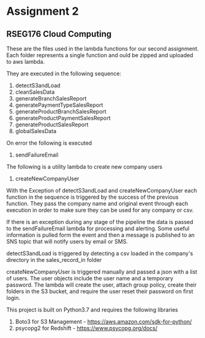 # Assignment 2
## RSEG176 Cloud Computing

These are the files used in the lambda functions for our second assignment.
Each folder represents a single function and ould be zipped and uploaded to aws lambda. 

They are executed in the following sequence:

1. detectS3andLoad 
1. cleanSalesData
1. generateBranchSalesReport
1. generatePaymentTypeSalesReport
1. generateProductBranchSalesReport
1. generateProductPaymentSalesReport
1. generateProductSalesReport
1. globalSalesData

On error the following is executed
1. sendFailureEmail

The following is a utility lambda to create new company users
1. createNewCompanyUser

With the Exception of detectS3andLoad and createNewCompanyUser each function in the sequence is triggered 
by the success of the previous function. They pass the company name and original event
through each execution in order to make sure they can be used for any company or csv.

If there is an exception during any stage of the pipeline the data is passed to the 
sendFailureEmail lambda for processing and alerting. Some useful information is pulled form the event and then a message is published to an SNS topic that will notify users by email or SMS.

detectS3andLoad is triggered by detecting a csv loaded in the company's directory in the sales_record_in folder 

createNewCompanyUser is triggered manually and passed a json with a list of users. The user objects include the user name and a temporary password. The lambda will create the user, attach group policy, create their folders in the S3 bucket, and require the user reset their password on first login.

This project is built on Python3.7 and requires the following libraries
1. Boto3 for S3 Management - https://aws.amazon.com/sdk-for-python/
1. psycopg2 for Redshift - https://www.psycopg.org/docs/
